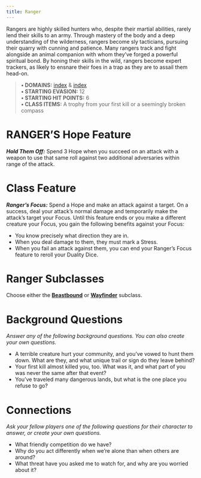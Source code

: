 ```yaml
---
title: Ranger
---
```


Rangers are highly skilled hunters who, despite their martial abilities, rarely lend their skills to an army. Through mastery of the body and a deep understanding of the wilderness, rangers become sly tacticians, pursuing their quarry with cunning and patience. Many rangers track and fight alongside an animal companion with whom they’ve forged a powerful spiritual bond. By honing their skills in the wild, rangers become expert trackers, as likely to ensnare their foes in a trap as they are to assail them head-on.

> **• DOMAINS:** [index](Character%20Options/Abilities/Bone/index.md) & [index](Character%20Options/Abilities/Sage/index.md)  
> **• STARTING EVASION:** 12  
> **• STARTING HIT POINTS:** 6  
> **• CLASS ITEMS:** A trophy from your first kill or a seemingly broken compass

# RANGER’S Hope Feature

***Hold Them Off:*** Spend 3 Hope when you succeed on an attack with a weapon to use that same roll against two additional adversaries within range of the attack.

# Class Feature

***Ranger’s Focus:*** Spend a Hope and make an attack against a target. On a success, deal your attack’s normal damage and temporarily make the attack’s target your Focus. Until this feature ends or you make a different creature your Focus, you gain the following benefits against your Focus:

- You know precisely what direction they are in.
- When you deal damage to them, they must mark a Stress.
- When you fail an attack against them, you can end your Ranger’s Focus feature to reroll your Duality Dice.

# Ranger Subclasses

Choose either the **[Beastbound](Beastbound.md)** or **[Wayfinder](Wayfinder.md)** subclass.

# Background Questions

*Answer any of the following background questions. You can also create your own questions.*

- A terrible creature hurt your community, and you’ve vowed to hunt them down. What are they, and what unique trail or sign do they leave behind?
- Your first kill almost killed you, too. What was it, and what part of you was never the same after that event?
- You’ve traveled many dangerous lands, but what is the one place you refuse to go?

# Connections

*Ask your fellow players one of the following questions for their character to answer, or create your own questions.*

- What friendly competition do we have?
- Why do you act differently when we’re alone than when others are around?
- What threat have you asked me to watch for, and why are you worried about it?
